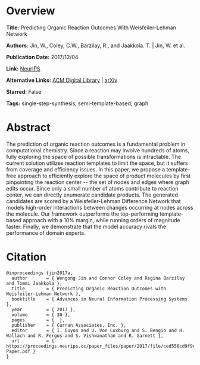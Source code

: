 # Overview
**Title:**
Predicting Organic Reaction Outcomes With Weisfeiler-Lehman Network

**Authors:**
Jin, W., Coley, C.W., Barzilay, R., and Jaakkola. T. |
Jin, W. et al.

**Publication Date:**
2017/12/04

**Link:**
[NeurIPS](https://proceedings.neurips.cc/paper/2017/hash/ced556cd9f9c0c8315cfbe0744a3baf0-Abstract.html)

**Alternative Links:**
[ACM Digital Library](https://dl.acm.org/doi/10.5555/3294996.3295021) |
[arXiv](https://arxiv.org/abs/1709.04555)

**Starred:**
False

**Tags:**
single-step-synthesis, semi-template-based, graph


# Abstract
The prediction of organic reaction outcomes is a fundamental problem in computational chemistry.
Since a reaction may involve hundreds of atoms, fully exploring the space of possible transformations is intractable.
The current solution utilizes reaction templates to limit the space, but it suffers from coverage and efficiency issues.
In this paper, we propose a template-free approach to efficiently explore the space of product molecules by first pinpointing the reaction center -- the set of nodes and edges where graph edits occur.
Since only a small number of atoms contribute to reaction center, we can directly enumerate candidate products.
The generated candidates are scored by a Weisfeiler-Lehman Difference Network that models high-order interactions between changes occurring at nodes across the molecule.
Our framework outperforms the top-performing template-based approach with a 10% margin, while running orders of magnitude faster.
Finally, we demonstrate that the model accuracy rivals the performance of domain experts.


# Citation
```
@inproceedings {jin2017a,
  author       = { Wengong Jin and Connor Coley and Regina Barzilay and Tommi Jaakkola },
  title        = { Predicting Organic Reaction Outcomes with Weisfeiler-Lehman Network },
  booktitle    = { Advances in Neural Information Processing Systems },
  year         = { 2017 },
  volume       = { 30 },
  pages        = {  },
  publisher    = { Curran Associates, Inc. },
  editor       = { I. Guyon and U. Von Luxburg and S. Bengio and H. Wallach and R. Fergus and S. Vishwanathan and R. Garnett },
  url          = { https://proceedings.neurips.cc/paper_files/paper/2017/file/ced556cd9f9c0c8315cfbe0744a3baf0-Paper.pdf }
}
```
